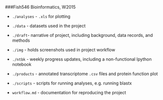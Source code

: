 ###Fish546 Bioinformatics, W2015

- `./analyses` - `.xls` for plotting
- `./data` - datasets used in the project
- `./draft`- narrative of project, including background, data records, and methods
- `./img` - holds screenshots used in project workflow
- `./ntbk` - weekly progress updates, including a non-functional Ipython notebook
- `./products` - annotated transcriptome `.csv` files and protein function plot
- `./scripts` - scripts for running analyses, e.g. running blastx


- `workflow.md` - documentation for reproducing the project
